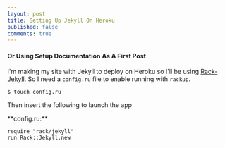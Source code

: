 ```yaml
---
layout: post
title: Setting Up Jekyll On Heroku
published: false
comments: true
---
```

#### Or Using Setup Documentation As A First Post

I'm making my site with Jekyll to deploy on Heroku so I'll be using
[Rack-Jekyll](https://github.com/adaoraul/rack-jekyll). So I need a `config.ru` file
to enable running with `rackup`.

    $ touch config.ru

Then insert the following to launch the app

<caption>**config.ru:**</caption>

    require "rack/jekyll"
    run Rack::Jekyll.new

